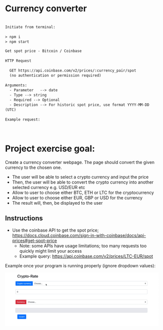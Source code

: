 # Currency converter

```

Initiate from terminal:

> npm i
> npm start

```

```
Get spot price - Bitcoin / Coinbase

HTTP Request

  GET https://api.coinbase.com/v2/prices/:currency_pair/spot
  (no authentication or permission required)

Arguments:
  - Parameter	--> date
  - Type --> string
  - Required --> Optional
  - Description --> For historic spot price, use format YYYY-MM-DD (UTC)

Example request:



```

# Project exercise goal:

Create a currency converter webpage. The page should convert the given currency to the chosen one.

- The user will be able to select a crypto currency and input the price
- Then, the user will be able to convert the crypto currency into another selected currency e.g. USD/EUR etc
- Allow to user to choose either BTC, ETH or LTC for the cryptocurrency
- Allow to user to choose either EUR, GBP or USD for the currency
- The result will, then, be displayed to the user

## Instructions

- Use the coinbase API to get the spot price; https://docs.cloud.coinbase.com/sign-in-with-coinbase/docs/api-prices#get-spot-price
  - Note: some APIs have usage limitations; too many requests too quickly might limit your access
  - Example query: https://api.coinbase.com/v2/prices/LTC-EUR/spot

Example once your program is running properly (ignore dropdown values):

![preview](./demo.gif)
